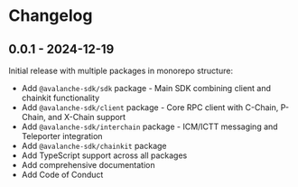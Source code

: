 # Changelog

## 0.0.1 - 2024-12-19

Initial release with multiple packages in monorepo structure:

- Add `@avalanche-sdk/sdk` package - Main SDK combining client and chainkit functionality
- Add `@avalanche-sdk/client` package - Core RPC client with C-Chain, P-Chain, and X-Chain support
- Add `@avalanche-sdk/interchain` package - ICM/ICTT messaging and Teleporter integration
- Add `@avalanche-sdk/chainkit` package
- Add TypeScript support across all packages
- Add comprehensive documentation
- Add Code of Conduct
